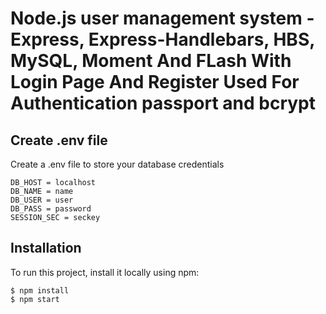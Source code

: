 # Node.js user management system - Express, Express-Handlebars, HBS, MySQL, Moment And FLash With Login Page And Register Used For Authentication passport and bcrypt


## Create .env file
Create a .env file to store your database credentials

```
DB_HOST = localhost
DB_NAME = name
DB_USER = user
DB_PASS = password
SESSION_SEC = seckey
```

## Installation
To run this project, install it locally using npm:

```
$ npm install
$ npm start
```
